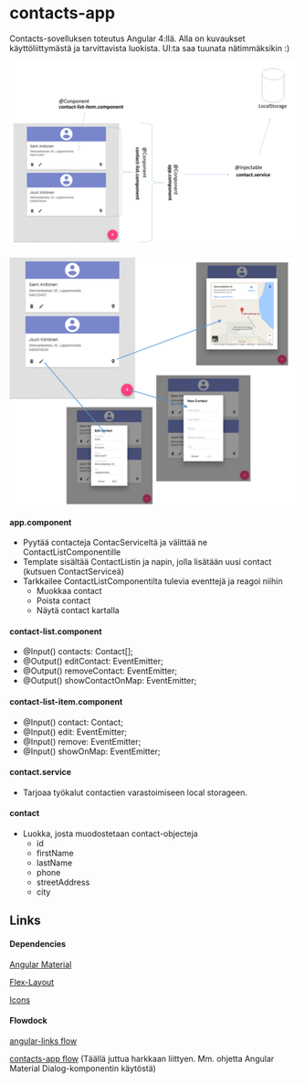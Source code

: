 # contacts-app
Contacts-sovelluksen toteutus Angular 4:llä. Alla on kuvaukset käyttöliittymästä ja tarvittavista luokista. UI:ta saa tuunata nätimmäksikin :)

<img src="https://raw.githubusercontent.com/ekoodi/ekoodi.github.io/master/web-technologies/images/ng-contacts-app.png">
<br></br>
<img src="https://raw.githubusercontent.com/ekoodi/ekoodi.github.io/master/web-technologies/images/ng-contacts-app-ui.png">


#### app.component
* Pyytää contacteja ContacServiceltä ja välittää ne ContactListComponentille
* Template sisältää ContactListin ja napin, jolla lisätään uusi contact (kutsuen ContactServiceä)
* Tarkkailee ContactListComponentilta tulevia eventtejä ja reagoi niihin
    * Muokkaa contact
    * Poista contact
    * Näytä contact kartalla

#### contact-list.component
* @Input() contacts: Contact[];
* @Output() editContact: EventEmitter<Contact>;
* @Output() removeContact: EventEmitter<Contact>;
* @Output() showContactOnMap: EventEmitter<Contact>;

#### contact-list-item.component
* @Input() contact: Contact;
* @Input() edit: EventEmitter<Contact>;
* @Input() remove: EventEmitter<Contact>;
* @Input() showOnMap: EventEmitter<Contact>;

#### contact.service
* Tarjoaa työkalut contactien varastoimiseen local storageen.

#### contact
* Luokka, josta muodostetaan contact-objecteja
    * id
    * firstName
    * lastName
    * phone
    * streetAddress
    * city


## Links
#### Dependencies
[Angular Material](https://material.angular.io/guide/getting-started)

[Flex-Layout](https://github.com/angular/flex-layout/wiki/Integration-with-Angular-CLI)

[Icons](https://www.flowdock.com/app/saimia/angular/threads/-iPsHaxZlakrRntO5ExYui-20Nz)

#### Flowdock
[angular-links flow](https://www.flowdock.com/app/saimia/angular/threads/MovuzqH73uqEZWWb_Do3g6phtpE)

[contacts-app flow](https://www.flowdock.com/app/saimia/angular/threads/0ArCwZmbIlxDVyzcCqeFD5aJChT)
(Täällä juttua harkkaan liittyen. Mm. ohjetta Angular Material Dialog-komponentin käytöstä)

